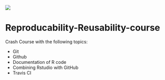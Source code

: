 ![](https://travis-ci.org/MariekeDirk/Reproducability-Reusability-course.svg?branch=master)

# Reproducability-Reusability-course
Crash Course with the following topics:

* Git
* Github
* Documentation of R code
* Combining Rstudio with GitHub 
* Travis CI
